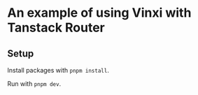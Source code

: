 # An example of using Vinxi with Tanstack Router

## Setup

Install packages with `pnpm install`.

Run with `pnpm dev`.
